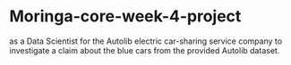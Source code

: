 # Moringa-core-week-4-project
as a Data Scientist for the Autolib electric car-sharing service company to investigate a claim about the blue cars from the provided Autolib dataset.
